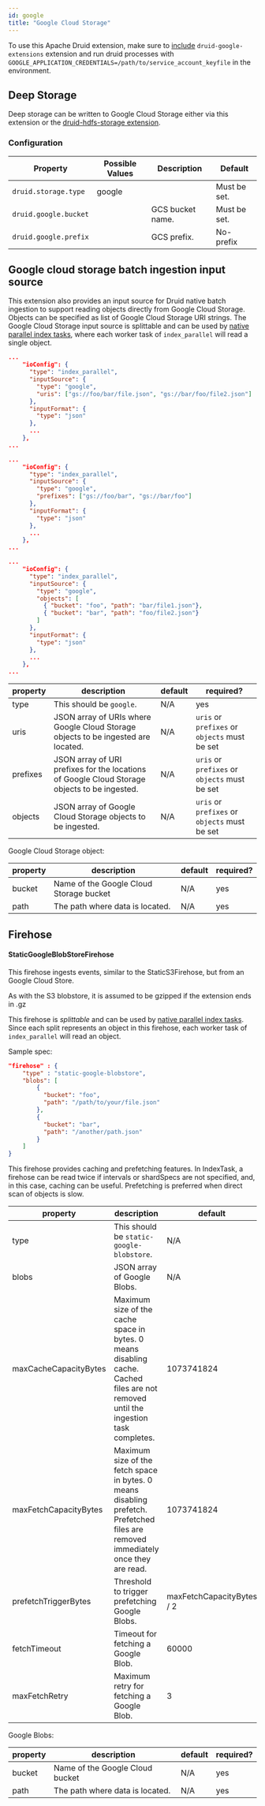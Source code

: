 ```yaml
---
id: google
title: "Google Cloud Storage"
---
```


<!--
  ~ Licensed to the Apache Software Foundation (ASF) under one
  ~ or more contributor license agreements.  See the NOTICE file
  ~ distributed with this work for additional information
  ~ regarding copyright ownership.  The ASF licenses this file
  ~ to you under the Apache License, Version 2.0 (the
  ~ "License"); you may not use this file except in compliance
  ~ with the License.  You may obtain a copy of the License at
  ~
  ~   http://www.apache.org/licenses/LICENSE-2.0
  ~
  ~ Unless required by applicable law or agreed to in writing,
  ~ software distributed under the License is distributed on an
  ~ "AS IS" BASIS, WITHOUT WARRANTIES OR CONDITIONS OF ANY
  ~ KIND, either express or implied.  See the License for the
  ~ specific language governing permissions and limitations
  ~ under the License.
  -->


To use this Apache Druid extension, make sure to [include](../../development/extensions.md#loading-extensions) `druid-google-extensions` extension and run druid processes with `GOOGLE_APPLICATION_CREDENTIALS=/path/to/service_account_keyfile` in the environment.

## Deep Storage

Deep storage can be written to Google Cloud Storage either via this extension or the [druid-hdfs-storage extension](../extensions-core/hdfs.md).

### Configuration

|Property|Possible Values|Description|Default|
|--------|---------------|-----------|-------|
|`druid.storage.type`|google||Must be set.|
|`druid.google.bucket`||GCS bucket name.|Must be set.|
|`druid.google.prefix`||GCS prefix.|No-prefix|


<a name="input-source"></a>

## Google cloud storage batch ingestion input source

This extension also provides an input source for Druid native batch ingestion to support reading objects directly from Google Cloud Storage. Objects can be specified as list of Google Cloud Storage URI strings. The Google Cloud Storage input source is splittable and can be used by [native parallel index tasks](../../ingestion/native-batch.md#parallel-task), where each worker task of `index_parallel` will read a single object.

```json
...
    "ioConfig": {
      "type": "index_parallel",
      "inputSource": {
        "type": "google",
        "uris": ["gs://foo/bar/file.json", "gs://bar/foo/file2.json"]
      },
      "inputFormat": {
        "type": "json"
      },
      ...
    },
...
```

```json
...
    "ioConfig": {
      "type": "index_parallel",
      "inputSource": {
        "type": "google",
        "prefixes": ["gs://foo/bar", "gs://bar/foo"]
      },
      "inputFormat": {
        "type": "json"
      },
      ...
    },
...
```


```json
...
    "ioConfig": {
      "type": "index_parallel",
      "inputSource": {
        "type": "google",
        "objects": [
          { "bucket": "foo", "path": "bar/file1.json"},
          { "bucket": "bar", "path": "foo/file2.json"}
        ]
      },
      "inputFormat": {
        "type": "json"
      },
      ...
    },
...
```

|property|description|default|required?|
|--------|-----------|-------|---------|
|type|This should be `google`.|N/A|yes|
|uris|JSON array of URIs where Google Cloud Storage objects to be ingested are located.|N/A|`uris` or `prefixes` or `objects` must be set|
|prefixes|JSON array of URI prefixes for the locations of Google Cloud Storage objects to be ingested.|N/A|`uris` or `prefixes` or `objects` must be set|
|objects|JSON array of Google Cloud Storage objects to be ingested.|N/A|`uris` or `prefixes` or `objects` must be set|


Google Cloud Storage object:

|property|description|default|required?|
|--------|-----------|-------|---------|
|bucket|Name of the Google Cloud Storage bucket|N/A|yes|
|path|The path where data is located.|N/A|yes|

## Firehose

<a name="firehose"></a>

#### StaticGoogleBlobStoreFirehose

This firehose ingests events, similar to the StaticS3Firehose, but from an Google Cloud Store.

As with the S3 blobstore, it is assumed to be gzipped if the extension ends in .gz

This firehose is _splittable_ and can be used by [native parallel index tasks](../../ingestion/native-batch.md#parallel-task).
Since each split represents an object in this firehose, each worker task of `index_parallel` will read an object.

Sample spec:

```json
"firehose" : {
    "type" : "static-google-blobstore",
    "blobs": [
        {
          "bucket": "foo",
          "path": "/path/to/your/file.json"
        },
        {
          "bucket": "bar",
          "path": "/another/path.json"
        }
    ]
}
```

This firehose provides caching and prefetching features. In IndexTask, a firehose can be read twice if intervals or
shardSpecs are not specified, and, in this case, caching can be useful. Prefetching is preferred when direct scan of objects is slow.

|property|description|default|required?|
|--------|-----------|-------|---------|
|type|This should be `static-google-blobstore`.|N/A|yes|
|blobs|JSON array of Google Blobs.|N/A|yes|
|maxCacheCapacityBytes|Maximum size of the cache space in bytes. 0 means disabling cache. Cached files are not removed until the ingestion task completes.|1073741824|no|
|maxFetchCapacityBytes|Maximum size of the fetch space in bytes. 0 means disabling prefetch. Prefetched files are removed immediately once they are read.|1073741824|no|
|prefetchTriggerBytes|Threshold to trigger prefetching Google Blobs.|maxFetchCapacityBytes / 2|no|
|fetchTimeout|Timeout for fetching a Google Blob.|60000|no|
|maxFetchRetry|Maximum retry for fetching a Google Blob.|3|no|

Google Blobs:

|property|description|default|required?|
|--------|-----------|-------|---------|
|bucket|Name of the Google Cloud bucket|N/A|yes|
|path|The path where data is located.|N/A|yes|
